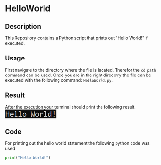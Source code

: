# HelloWorld
## Description 
This Repository contains a Python script that prints out "Hello World!" if executed. 

## Usage 
First navigate to the directory where the file is lacated. Therefor the `cd path` command can be used. Once you are in the right direcotry the file can be executed with the following command: `HelloWorld.py`. 

## Result 
After the execution your terminal should print the following result.  
![alt text](https://github.com/KilianProbst/HelloWorld/blob/main/scr/images/HelloWorld.PNG)

## Code 
For printing out the hello world statement the following python code was used 
```python
print("Hello World!")
```

